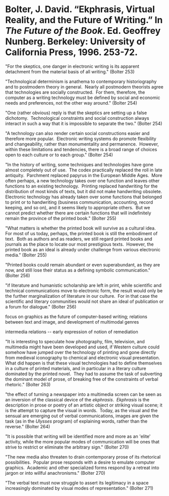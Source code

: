 # Bolter, J. David. “Ekphrasis, Virtual Reality, and the Future of Writing.” In *The Future of the Book*. Ed. Geoffrey Nunberg. Berkeley: University of California Press, 1996. 253-72.


"For the skeptics, one danger in electronic writing is its apparent detachment from the material basis of all writing." (Bolter 253)

"Technological determinism is anathema to contemporary historiography and to postmodern theory in general.  Nearly all postmodern theorists agree that technologies are socially constructed.  For them, therefore, the computer as a writing technology must be defined by social and economic needs and preferences, not the other way around." (Bolter 254)

"One (rather obvious) reply is that the skeptics are setting up a false dichotomy.  Technological constraints and social construction always interact in such a way that it is impossible to separate the two." (Bolter 254)

"A technology can also render certain social constructions easier and therefore more popular.  Electronic writing systems do promote flexibility and changeability, rather than monumentality and permanence.  However, within these limitations and tendencies, there is a broad range of choices open to each culture or to each group." (Bolter 254)

"In the history of writing, some techniques and technologies have gone almost completely out of use.  The codex practically replaced the roll in late antiquity.  Parchment replaced papyrus in the European Middle Ages.  More often perhaps, a new technology takes over one function and leaves other functions to an existing technology.  Printing replaced handwriting for the distribution of most kinds of texts, but it did not make handwriting obsolete.  Electronic technology has already taken over some functions that belonged to print or to handwriting (business communication, accounting, record keeping, and so on), and it seems likely to appropriate others.  But we cannot predict whether there are certain functions that will indefinitely remain the province of the printed book." (Bolter 255)

"What matters is whether the printed book will survive as a cultural idea.  For most of us today, perhaps, the printed book is still the embodiment of text.  Both as authors and as readers, we still regard printed books and journals as the place to locate our most prestigious texts.  However, the printed book as an ideal is already under challenge from various electronic media." (Bolter 255)

"Printed books could remain abundant or even superabundant, as they are now, and still lose their status as a defining symbolic communication." (Bolter 256)

"if literature and humanistic scholarship are left in print, while scientific and technical communications move to electronic form, the result would only be the further marginalization of literature in our culture.  For in that case the scientific and literary communities would not share an ideal of publication or a forum for dialogue." (Bolter 256)

focus on graphics as the future of computer-based writing; relations between text and image, and development of multimodal genres

intermedia relations -- early expression of notion of remediation

"It is interesting to speculate how photography, film, television, and multimedia might have been developed and used, if Western culture could somehow have jumped over the technology of printing and gone directly from medieval iconography to chemical and electronic visual presentation.  What did happen is that these visual technologies had to define themselves in a culture of printed materials, and in particular in a literary culture dominated by the printed novel.  They had to assume the task of subverting the dominant model of prose, of breaking free of the constraints of verbal rhetoric." (Bolter 263)

"the effect of turning a newspaper into a multimedia screen can be seen as an inversion of the classical device of the *ekphrasis*.  *Ekphrasis* is the description in prose or poetry of an artistic object or striking visual scene; it is the attempt to capture the visual in words.  Today, as the visual and the sensual are emerging out of verbal communications, images are given the task (as in the *Ulysses* program) of explaining words, rather than the reverse." (Bolter 264)

"It is possible that writing will be identified more and more as an 'elite' activity, while the more popular modes of communication will be ones that strive to restrict or eliminate the arbitrary sign." (Bolter 270)

"The new media also threaten to drain contemporary prose of its rhetorical possibilities.  Popular prose responds with a desire to emulate computer graphics.  Academic and other specialized forms respond by a retreat into jargon or into willful anachronisms." (Bolter 270)

"The verbal text must now struggle to assert its legitimacy in a space increasingly dominated by visual modes of representation." (Bolter 271)
